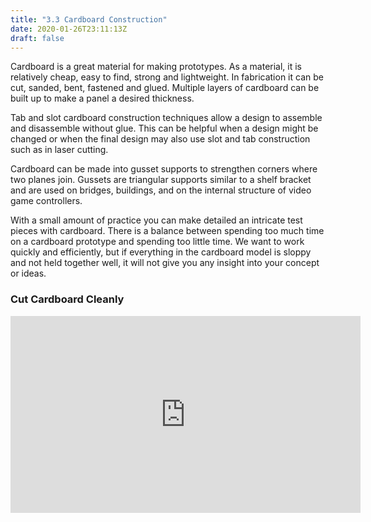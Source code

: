 ```yaml
---
title: "3.3 Cardboard Construction"
date: 2020-01-26T23:11:13Z
draft: false
---
```


Cardboard is a great material for making prototypes. As a material, it is relatively cheap, easy to find, strong and lightweight. In fabrication it can be cut, sanded, bent, fastened and glued. Multiple layers of cardboard can be built up to make a panel a desired thickness.

Tab and slot cardboard construction techniques allow a design to assemble and disassemble without glue. This can be helpful when a design might be changed or when the final design may also use slot and tab construction such as in laser cutting.

Cardboard can be made into gusset supports to strengthen corners where two planes join. Gussets are triangular supports similar to a shelf bracket and are used on bridges, buildings, and on the internal structure of video game controllers.

With a small amount of practice you can make detailed an intricate test pieces with cardboard. There is a balance between spending too much time on a cardboard prototype and spending too little time. We want to work quickly and efficiently, but if everything in the cardboard model is sloppy and not held together well, it will not give you any insight into your concept or ideas.

<div class="video-grid">

<div class="video-card">

### Cut Cardboard Cleanly

<div class="iframe-16-9-container">
<iframe class="youTubeIframe" width="560" height="315" src="https://www.youtube.com/embed/Tm7xTiLl4Hw" title="YouTube video player" frameborder="0" allow="accelerometer; autoplay; clipboard-write; encrypted-media; gyroscope; picture-in-picture; web-share" allowfullscreen></iframe>
</div>
</div>

</div>
